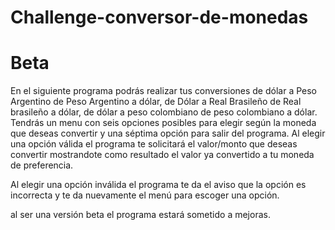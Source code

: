 # Challenge-conversor-de-monedas
# Beta
En el siguiente programa podrás realizar tus conversiones de dólar a Peso Argentino de Peso Argentino a dólar, de Dólar a Real Brasileño de Real brasileño a dólar, de dólar a peso colombiano de peso colombiano a dólar.
Tendrás un menu con seis opciones posibles para elegir según la moneda que deseas convertir y una séptima opción para salir del programa. Al elegir una opción válida el programa te solicitará el valor/monto  que deseas convertir mostrandote como resultado el valor ya convertido a tu moneda de preferencia.

Al elegir una opción inválida el programa te da el aviso que la opción es incorrecta y te da nuevamente el menú para escoger una opción.

al ser una versión beta el programa estará sometido a mejoras.

